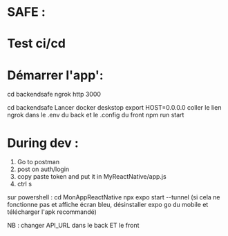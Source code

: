 # SAFE :

# Test ci/cd

# Démarrer l'app':

cd backendsafe
ngrok http 3000

cd backendsafe
Lancer docker deskstop
export HOST=0.0.0.0
coller le lien ngrok dans le .env du back et le .config du front
npm run start

# During dev :

1. Go to postman
2. post on auth/login
3. copy paste token and put it in MyReactNative/app.js
4. ctrl s

sur powershell :
cd MonAppReactNative
npx expo start --tunnel
(si cela ne fonctionne pas et affiche écran bleu, désinstaller expo go du mobile et télécharger l'apk recommandé)

NB : changer API_URL dans le back ET le front
